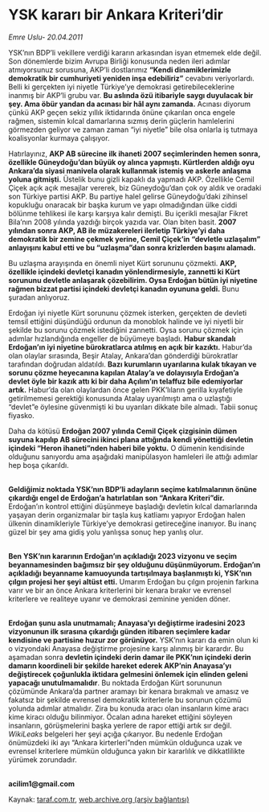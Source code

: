 # YSK kararı bir Ankara Kriteri’dir

*Emre Uslu- 20.04.2011*

<div class="yazi"><p>YSK’nın BDP’li vekillere verdiği kararın arkasından isyan etmemek elde değil. Son dönemlerde bizim Avrupa Birliği konusunda neden ileri adımlar atmıyorsunuz sorusuna, AKP’li dostlarımız <b>“Kendi dinamiklerimizle demokratik bir cumhuriyeti yeniden inşa edebiliriz”</b> cevabını veriyorlardı. Belli ki gerçekten iyi niyetle Türkiye’ye demokrasi getirebileceklerine inanmış bir AKP’li grubu var. <b>Bu aslında özü itibariyle saygı duyulacak bir şey. Ama öbür yandan da acınası bir hâl aynı zamanda.</b> Acınası diyorum çünkü AKP geçen sekiz yıllık iktidarında önüne çıkarılan onca engele rağmen, sistemin kılcal damarlarına sızmış derin güçlerin hamlelerini görmezden geliyor ve zaman zaman “iyi niyetle” bile olsa onlarla iş tutmaya koalisyonlar kurmaya çalışıyor. </p>
<p>Hatırlayınız, <b>AKP AB sürecine ilk ihaneti 2007 seçimlerinden hemen sonra, özellikle Güneydoğu’dan büyük oy alınca yapmıştı. Kürtlerden aldığı oyu Ankara’da siyasi manivela olarak kullanmak istemiş ve askerle anlaşma yoluna gitmişti.</b> Üstelik bunu gizli kapaklı da yapmadı AKP. Özellikle Cemil Çiçek açık açık mesajlar vererek, biz Güneydoğu’dan çok oy aldık ve oradaki son Türkiye partisi AKP. Bu partiye halel gelirse Güneydoğu’daki zihinsel kopukluğu onaracak bir başka kurum ve yapı olmadığından ülke ciddi bölünme tehlikesi ile karşı karşıya kalır demişti. Bu içerikli mesajlar Fikret Bila’nın 2008 yılında yazdığı birçok yazıda var. Olan biten basit. <b>2007 yılından sonra AKP, AB ile müzakereleri ilerletip Türkiye’yi daha demokratik bir zemine çekmek yerine, Cemil Çiçek’in “devletle uzlaşalım” anlayışını kabul etti ve bu “uzlaşma”dan sonra krizlerden başını alamadı.</b> </p>
<p>Bu uzlaşma arayışında en önemli niyet Kürt sorununu çözmekti. <b>AKP, özellikle içindeki devletçi kanadın yönlendirmesiyle, zannetti ki Kürt sorununu devletle anlaşarak çözebilirim. Oysa Erdoğan bütün iyi niyetine rağmen bizzat partisi içindeki devletçi kanadın oyununa geldi.</b> Bunu şuradan anlıyoruz. </p>
<p>Erdoğan iyi niyetle Kürt sorununu çözmek isterken, gerçekten de devleti temsil ettiğini düşündüğü ordunun da monoblok halinde ve iyi niyetli bir şekilde bu sorunu çözmek istediğini zannetti. Oysa sorunu çözmek için adımlar hızlandığında engeller de büyümeye başladı. <b>Habur skandalı Erdoğan’ın iyi niyetine bürokratlarca atılmış en açık bir kazıktı.</b> Habur’da olan olaylar sırasında, Beşir Atalay, Ankara’dan gönderdiği bürokratlar tarafından doğrudan aldatıldı. <b>Bazı kurumların uyarılarına kulak tıkayan ve sorunu çözme heyecanına kapılan Atalay’a ve dolayısıyla Erdoğan’a devlet öyle bir kazık attı ki bir daha Açılım’ın telaffuz bile edemiyorlar artık.</b> Habur’da olan olaylardan önce gelen PKK’lıların gerilla kıyafetiyle getirilmemesi gerektiği konusunda Atalay uyarılmıştı ama o uzlaştığı “devlet”e öylesine güvenmişti ki bu uyarıları dikkate bile almadı. Tabii sonuç fiyasko. </p>
<p>Daha da kötüsü <b>Erdoğan 2007 yılında Cemil Çiçek çizgisinin dümen suyuna kapılıp AB sürecini ikinci plana attığında kendi yönettiği devletin içindeki “Heron ihaneti”nden haberi bile yoktu.</b> O dümenin kendisinde olduğunu sanıyordu ama aşağıdaki manipülasyon hamleleri ile attığı adımlar hep boşa çıkarıldı. </p>
<p><b><br/>Geldiğimiz noktada YSK’nın BDP’li adayların seçime katılmalarının önüne çıkardığı engel de Erdoğan’a hatırlatılan son “Ankara Kriteri”dir.</b> Erdoğan’ın kontrol ettiğini düşünmeye başladığı devletin kılcal damarlarında yaşayan derin organizmalar bir taşla kuş katliamı yapıyor Erdoğan halen ülkenin dinamikleriyle Türkiye’ye demokrasi getireceğine inanıyor. Bu inanç güzel bir şey ama gidiş yolu yanlışsa sonuç hep yanlış olur. </p>
<p><b><br/>Ben YSK’nın kararının Erdoğan’ın açıkladığı 2023 vizyonu ve seçim beyannamesinden bağımsız bir şey olduğunu düşünmüyorum. Erdoğan’ın açıkladığı beyanname kamuoyunda tartışılmaya başlanmıştı ki, YSK’nın çılgın projesi her şeyi altüst etti.</b> Umarım Erdoğan bu çılgın projenin farkına varır ve bir an önce Ankara kriterlerini bir kenara bırakır ve evrensel kriterlere ve realiteye uyanır ve demokrasi zeminine yeniden döner.</p>
<p><b><br/>Erdoğan şunu asla unutmamalı; Anayasa’yı değiştirme iradesini 2023 vizyonunun ilk sırasına çıkardığı günden itibaren seçimlere kadar kendisine ve partisine huzur zor görünüyor.</b> YSK’nın kararı da emin olun ki o vizyondaki Anayasa değiştirme projesine karşı alınmış bir karardır. Bu aşamadan sonra <b>devletin içindeki derin damar ile PKK’nın içindeki derin damarın koordineli bir şekilde hareket ederek AKP’nin Anayasa’yı değiştirecek çoğunlukla iktidara gelmesini önlemek için elinden geleni yapacağı unutulmamalıdır</b>. Bu noktada Erdoğan Kürt sorununun çözümünde Ankara’da partner aramayı bir kenara bırakmalı ve amasız ve fakatsız bir şekilde evrensel demokratik kriterlerle bu sorunun çözümü yolunda adımlar atmalıdır. Zira bu konuda aracı olan insanların kime aracı kime kiracı olduğu bilinmiyor. Öcalan adına hareket ettiğini söyleyen insanların, görüşmelerini başka yerlere de rapor ettiği artık sır değil. <i>WikiLeaks</i> belgeleri her şeyi açığa çıkarıyor. Bu nedenle Erdoğan önümüzdeki iki ayı “Ankara kirterleri”nden mümkün olduğunca uzak ve evrensel kriterlere mümkün olduğunca yakın bir kararlılık ve dikkatlilikte yürümek zorundadır. </p>
<p><strong><br/>acilim1@gmail.com</strong></p>
</div>

Kaynak: [taraf.com.tr](http://www.taraf.com.tr/emre-uslu/makale-ysk-karari-bir-ankara-kriteri-dir.htm), [web.archive.org (arşiv bağlantısı)](http://web.archive.org/web/20130823124014/http://www.taraf.com.tr/emre-uslu/makale-ysk-karari-bir-ankara-kriteri-dir.htm)
